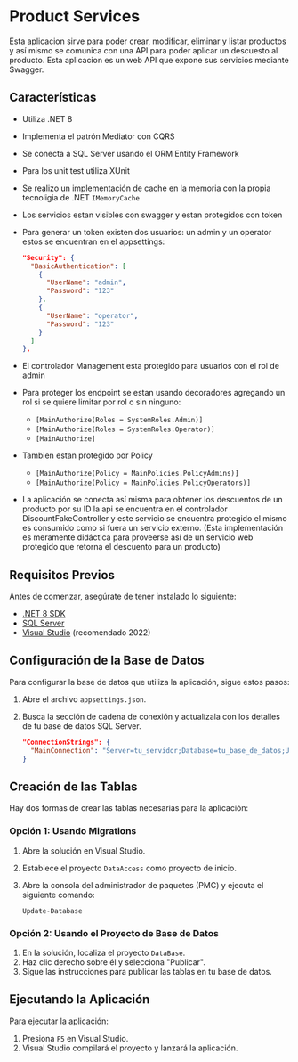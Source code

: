 # Product Services

Esta aplicacion sirve para poder crear, modificar, eliminar y listar productos y así mismo se comunica con una API para poder aplicar un descuesto al producto. Esta aplicacion es un web API que expone sus servicios mediante Swagger.

## Características

- Utiliza .NET 8
- Implementa el patrón Mediator con CQRS
- Se conecta a SQL Server usando el ORM Entity Framework
- Para los unit test utiliza XUnit
- Se realizo un implementación de cache en la memoria con la propia tecnoligia de .NET ```IMemoryCache```
- Los servicios estan visibles con swagger y estan protegidos con token
- Para generar un token existen dos usuarios: un admin y un operator estos se encuentran en el appsettings:

  ```json
  "Security": {
    "BasicAuthentication": [
      {
        "UserName": "admin",
        "Password": "123"
      },
      {
        "UserName": "operator",
        "Password": "123"
      }
    ]
  },
  ```
- El controlador Management esta protegido para usuarios con el rol de admin
- Para proteger los endpoint se estan usando decoradores agregando un rol si se quiere limitar por rol o sin ninguno: 
  - ```[MainAuthorize(Roles = SystemRoles.Admin)]```
  - ```[MainAuthorize(Roles = SystemRoles.Operator)]```
  - ```[MainAuthorize]```
- Tambien estan protegido por Policy
  - ```[MainAuthorize(Policy = MainPolicies.PolicyAdmins)]```
  - ```[MainAuthorize(Policy = MainPolicies.PolicyOperators)]```
- La aplicación se conecta así misma para obtener los descuentos de un producto por su ID la api se encuentra en el controlador DiscountFakeController y este servicio se encuentra protegido el mismo es consumido como si fuera un servicio externo. (Esta implementación es meramente didáctica para proveerse así de un servicio web protegido que retorna el descuento para un producto)

## Requisitos Previos

Antes de comenzar, asegúrate de tener instalado lo siguiente:

- [.NET 8 SDK](https://dotnet.microsoft.com/download/dotnet/8.0)
- [SQL Server](https://www.microsoft.com/es-es/sql-server/sql-server-downloads)
- [Visual Studio](https://visualstudio.microsoft.com/es/) (recomendado 2022)

## Configuración de la Base de Datos

Para configurar la base de datos que utiliza la aplicación, sigue estos pasos:

1. Abre el archivo `appsettings.json`.
2. Busca la sección de cadena de conexión y actualízala con los detalles de tu base de datos SQL Server.

   ```json
   "ConnectionStrings": {
     "MainConnection": "Server=tu_servidor;Database=tu_base_de_datos;User Id=tu_usuario;Password=tu_contraseña;Persist Security Info=False;Encrypt=False;TrustServerCertificate=False"
   }
   ```

## Creación de las Tablas

Hay dos formas de crear las tablas necesarias para la aplicación:

### Opción 1: Usando Migrations

1. Abre la solución en Visual Studio.
2. Establece el proyecto `DataAccess` como proyecto de inicio.
3. Abre la consola del administrador de paquetes (PMC) y ejecuta el siguiente comando:

   ```
   Update-Database
   ```

### Opción 2: Usando el Proyecto de Base de Datos

1. En la solución, localiza el proyecto `DataBase`.
2. Haz clic derecho sobre él y selecciona "Publicar".
3. Sigue las instrucciones para publicar las tablas en tu base de datos.

## Ejecutando la Aplicación

Para ejecutar la aplicación:

1. Presiona `F5` en Visual Studio.
2. Visual Studio compilará el proyecto y lanzará la aplicación.

